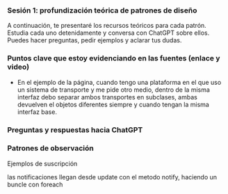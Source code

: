 ### Sesión 1: profundización teórica de patrones de diseño

A continuación, te presentaré los recursos teóricos para cada patrón. Estudia cada uno detenidamente y conversa con ChatGPT sobre ellos. Puedes hacer preguntas, pedir ejemplos y aclarar tus dudas.

### Puntos clave que estoy evidenciando en las fuentes (enlace y video)

- En el ejemplo de la página, cuando tengo una plataforma en el que uso un sistema de transporte y me pide otro medio, dentro de la misma interfaz debo separar ambos transportes en subclases, ambas devuelven el objetos diferentes siempre y cuando tengan la misma interfaz base.

### Preguntas y respuestas hacia ChatGPT

### Patrones de observación

Ejemplos de suscripción

las notificaciones llegan desde update con el metodo notify, haciendo un buncle con foreach